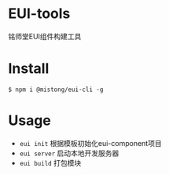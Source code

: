 # EUI-tools

铭师堂EUI组件构建工具

# Install

`$ npm i @mistong/eui-cli -g`

# Usage

* `eui init` 根据模板初始化eui-component项目
* `eui server` 启动本地开发服务器
* `eui build` 打包模块

